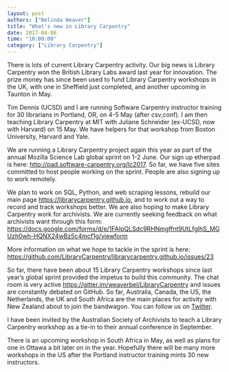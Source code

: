 ```yaml
---
layout: post
authors: ["Belinda Weaver"]
title: "What's new in Library Carpentry"
date: 2017-04-06
time: "10:00:00"
category: ["Library Carpentry"]
---
```


There is lots of current Library Carpentry activity. Our big news is Library Carpentry won the British Library Labs award 
last year for innovation. The prize money has since been used to fund Library Carpentry workshops in the UK, 
with one in Sheffield just completed, and another upcoming in Taunton in May. 

Tim Dennis (UCSD) and I are running Software Carpentry instructor training for 30 librarians in Portland, OR, 
on 4-5 May (after csv,conf). I am then teaching Library Carpentry at MIT with Juliane Schneider (ex-UCSD, 
now with Harvard) on 15 May. We have helpers for that workshop from Boston University, Harvard and Yale.

We are running a Library Carpentry project again this year as part of the annual Mozilla Science Lab global sprint 
on 1-2 June. Our sign up etherpad is here: http://pad.software-carpentry.org/lc2017. 
So far, we have five sites committed to host people working on the sprint. 
People are also signing up to work remotely. 

We plan to work on SQL, Python, and web scraping lessons, rebuild our main page 
https://librarycarpentry.github.io, and to work out a way to record and track workshops better. 
We are also hoping to make Library Carpentry work for archivists. We are currently seeking 
feedback on what archivists want through this 
form: https://docs.google.com/forms/d/e/1FAIpQLSdc9RHNmgffnt9UtLfgIhS_MGUzh0wh-HQNX24wBz5c4mcf1g/viewform

More information on what we hope to tackle in the sprint is here: 
https://github.com/LibraryCarpentry/librarycarpentry.github.io/issues/23  

So far, there have been about 15 Library Carpentry workshops since last year’s global sprint 
provided the impetus to build this community. The chat room is very 
active https://gitter.im/weaverbel/LibraryCarpentry and issues are constantly debated on GitHub. 
So far, Australia, Canada, the US, the Netherlands, the UK and South Africa are the main places 
for activity with New Zealand about to join the bandwagon. 
You can follow us on [Twitter](https://twitter.com/LibCarpentry).

I have been invited by the Australian Society of Archivists to teach a Library Carpentry workshop 
as a tie-in to their annual conference in September. 

There is an upcoming workshop in South Africa in May, as well as plans for one in Ottawa a bit later on in the year. 
Hopefully there will be many more workshops in the US after the Portland instructor training mints 30 new instructors.
